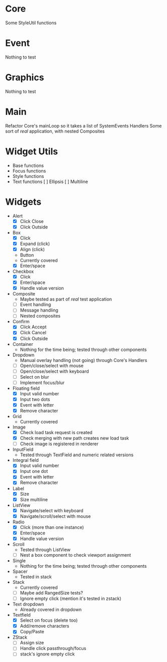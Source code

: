 # Core
  Some StyleUtil functions

# Event
  Nothing to test

# Graphics
  Nothing to test

# Main
  Refactor Core's mainLoop so it takes a list of SystemEvents
  Handlers
  Some sort of _real_ application, with nested Composites

# Widget Utils
- Base functions
- Focus functions
- Style functions
- Text functions
  [ ] Ellipsis
  [ ] Multiline

# Widgets
- Alert
  - [x] Click Close
  - [x] Click Outside
- Box
  - [x] Click
  - [x] Expand (click)
  - [x] Align (click)
  - Button
  - Currently covered
  - [x] Enter/space
- Checkbox
  - [x] Click
  - [x] Enter/space
  - [x] Handle value version
- Composite
  - Maybe tested as part of _real_ test application
  - [ ] Event handling
  - [ ] Message handling
  - [ ] Nested composites
- Confirm
  - [x] Click Accept
  - [x] Click Cancel
  - [x] Click Outside
- Container
  - Nothing for the time being; tested through other components
- Dropdown
  - Manual overlay handling (not going) through Core's Handlers
  - [ ] Open/close/select with mouse
  - [ ] Open/close/select with keyboard
  - [ ] Select on blur
  - [ ] Implement focus/blur
- Floating field
  - [x] Input valid number
  - [x] Input two dots
  - [x] Event with letter
  - [x] Remove character
- Grid
  - Currently covered
- Image
  - [x] Check load task request is created
  - [x] Check merging with new path creates new load task
  - [ ] Check image is registered in renderer
- InputField
  - Tested through TextField and numeric related versions
- Integral field
  - [x] Input valid number
  - [x] Input one dot
  - [x] Event with letter
  - [x] Remove character
- Label
  - [x] Size
  - [x] Size multiline
- ListView
  - [x] Navigate/select with keyboard
  - [x] Navigate/scroll/select with mouse
- Radio
  - [x] Click (more than one instance)
  - [x] Enter/space
  - [x] Handle value version
- Scroll
  - Tested through ListView
  - [ ] Nest a box component to check viewport assignment
- Single
  - Nothing for the time being; tested through other components
- Spacer
  - Tested in stack
- Stack
  - Currently covered
  - [ ] Maybe add RangedSize tests?
  - [ ] Ignore empty click (mention it's tested in zstack)
- Text dropdown
  - Already covered in dropdown
- Textfield
  - [x] Select on focus (delete too)
  - [x] Add/remove characters
  - [x] Copy/Paste
- ZStack
  - [ ] Assign size
  - [ ] Handle click passthrough/focus
  - [ ] stack's ignore empty click
